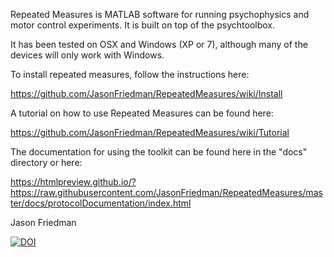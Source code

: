 Repeated Measures is MATLAB software for running psychophysics and motor control experiments. It is built on top of the psychtoolbox.

It has been tested on OSX and Windows (XP or 7), although many of the devices will only work with Windows.

To install repeated measures, follow the instructions here:

https://github.com/JasonFriedman/RepeatedMeasures/wiki/Install

A tutorial on how to use Repeated Measures can be found here:

https://github.com/JasonFriedman/RepeatedMeasures/wiki/Tutorial

The documentation for using the toolkit can be found here in the "docs" directory or here:

https://htmlpreview.github.io/?https://raw.githubusercontent.com/JasonFriedman/RepeatedMeasures/master/docs/protocolDocumentation/index.html

Jason Friedman

[![DOI](https://zenodo.org/badge/6585698.svg)](https://zenodo.org/doi/)
